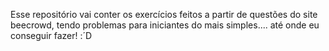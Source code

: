 Esse repositório vai conter os exercícios feitos a partir de questões do site beecrowd, tendo problemas para iniciantes do mais simples.... até onde eu conseguir fazer! :´D